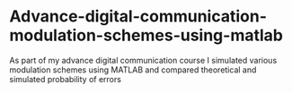 # Advance-digital-communication-modulation-schemes-using-matlab
As part of my advance digital communication course I simulated various modulation schemes using MATLAB and compared theoretical and simulated probability of errors
